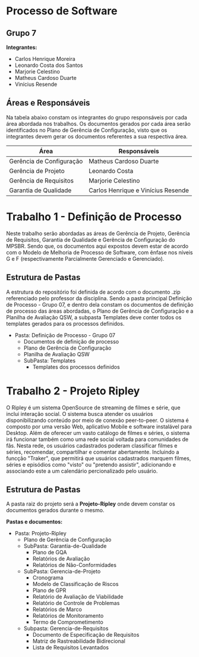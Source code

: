 # Processo de Software

## Grupo 7

**Integrantes:**

* Carlos Henrique Moreira
* Leonardo Costa dos Santos
* Marjorie Celestino
* Matheus Cardoso Duarte
* Vinícius Resende
  
## Áreas e Responsáveis
  
Na tabela abaixo constam os integrantes do grupo responsáveis por cada área abordada nos trabalhos. Os documentos gerados por cada área serão identificados no Plano de Gerência de Configuração, visto que os integrantes devem gerar os documentos referentes a sua respectiva área.
  
  **Área** | **Responsáveis**
  ---------|-----------------
  Gerência de Configuração | Matheus Cardoso Duarte
  Gerência de Projeto | Leonardo Costa
  Gerência de Requisitos | Marjorie Celestino
  Garantia de Qualidade | Carlos Henrique e Vinícius Resende


# Trabalho 1 - Definição de Processo
Neste trabalho serão abordadas as áreas de Gerência de Projeto, Gerência de Requisitos, Garantia de Qualidade e Gerência de Configuração do MPSBR. Sendo que, os documentos aqui expostos devem estar de acordo com o Modelo de Melhoria de Processo de Software, com ênfase nos níveis G e F (respectivamente Parcialmente Gerenciado e Gerenciado).

## Estrutura de Pastas

A estrutura do repositório foi definida de acordo com o documento .zip referenciado pelo professor da disciplina. Sendo a pasta principal Definição de Processo - Grupo 07, e dentro dela constam os documentos de definição de processo das áreas abordadas, o Plano de Gerência de Configuração e a Planilha de Avaliação QSW, a subpasta Templates deve conter todos os templates gerados para os processos definidos.

* Pasta: Definição de Processo - Grupo 07
   * Documentos de definição de processo
   * Plano de Gerência de Configuração
   * Planilha de Avaliação QSW
   * SubPasta: Templates
     * Templates dos processos definidos


# Trabalho 2 - Projeto Ripley
O Ripley é um sistema OpenSource de streaming de filmes e série, que inclui interação social. O sistema busca atender os usuários disponibilizando conteúdo por meio de conexão peer-to-peer. O sistema é composto por uma versão Web, aplicativo Mobile e software instalável para Desktop.
Além de oferecer um vasto catálogo de filmes e séries, o sistema irá funcionar também como uma rede social voltada para comunidades de fãs. Nesta rede, os usuários cadastrados poderam classificar filmes e séries, recomendar, compartilhar e comentar abertamente. Incluindo a funcção "Traker", que permitirá que usuários cadastrados marquem filmes, séries e episódios como "visto" ou "pretendo assistir", adicionando e associando este a um calendário percionalizado pelo usuário.

## Estrutura de Pastas

A pasta raiz do projeto será a **Projeto-Ripley** onde devem constar os documentos gerados durante o mesmo.

**Pastas e documentos:**

* Pasta: Projeto-Ripley
   * Plano de Gerência de Configuração
   * SubPasta: Garantia-de-Qualidade
     * Plano de GQA
     * Relatórios de Avaliação
     * Relatórios de Não-Conformidades
   * SubPasta: Gerencia-de-Projeto
     * Cronograma
     * Modelo de Classificação de Riscos
     * Plano de GPR
     * Relatório de Avaliação de Viabilidade
     * Relatório de Controle de Problemas
     * Relatórios de Marco
     * Relatórios de Monitoramento
     * Termo de Comprometimento
   * Subpasta: Gerencia-de-Requisitos
     * Documento de Especificação de Requisitos
     * Matriz de Rastreabilidade Bidirecional
     * Lista de Requisitos Levantados
